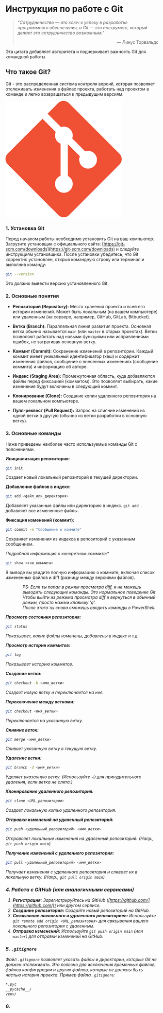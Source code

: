 # Инструкция по работе с Git

> *"Сотрудничество — это ключ к успеху в разработке программного обеспечения, а Git — это инструмент, который делает это сотрудничество возможным."* 
> 
> <p style="text-align:right;">— Линус Торвальдс</p> 

Эта цитата добавляет авторитета и подчеркивает важность Git для командной работы.

## Что такое Git?
Git - это распределенная система контроля версий, которая позволяет отслеживать изменения в файлах проекта, работать над проектом в команде и легко возвращаться к предыдущим версиям.

![Логотип GitHub](Git-Icon.png)

### 1. Установка Git

Перед началом работы необходимо установить Git на ваш компьютер.  Загрузите установщик с официального сайта: [https://git-scm.com/downloads](https://git-scm.com/downloads)  и следуйте инструкциям установщика.  После установки убедитесь, что Git корректно установлен, открыв командную строку или терминал и выполнив команду:

```bash
git --version
```

Это должно вывести версию установленного Git.


### 2. Основные понятия

* **Репозиторий (Repository):**  Место хранения проекта и всей его истории изменений.  Может быть локальным (на вашем компьютере) или удаленным (на сервере, например, GitHub, GitLab, Bitbucket).

* **Ветка (Branch):**  Параллельная линия развития проекта.  Основная ветка обычно называется `main` (или `master` в старых проектах).  Ветки позволяют работать над новыми функциями или исправлениями ошибок, не затрагивая основную ветку.

* **Коммит (Commit):**  Сохранение изменений в репозитории.  Каждый коммит имеет уникальный идентификатор (хеш) и содержит изменения файлов, сообщение о внесенных изменениях (сообщение коммита) и информацию об авторе.

* **Индекс (Staging Area):** Промежуточная область, куда добавляются файлы перед фиксацией (коммитом).  Это позволяет выбирать, какие изменения будут включены в следующий коммит.

* **Клонирование (Clone):**  Создание копии удаленного репозитория на вашем локальном компьютере.

* **Пулл-реквест (Pull Request):** Запрос на слияние изменений из одной ветки в другую (обычно из ветки разработки в основную ветку).


### 3. Основные команды

Ниже приведены наиболее часто используемые команды Git с пояснениями.

**Инициализация репозитория:**

```bash
git init
```
Создает новый локальный репозиторий в текущей директории.

**Добавление файлов в индекс:**

```bash
git add <файл_или_директория>
```
Добавляет указанные файлы или директорию в индекс.  `git add .` добавляет все измененные файлы.

**Фиксация изменений (коммит):**

```bash
git commit -m "Сообщение о коммите"
```
Сохраняет изменения из индекса в репозиторий с указанным сообщением.

*Подробная информация о конкретном коммите:**

```bash
git show <хэш_коммита>
```
В выводе вы увидите полную информацию о коммите, включая список измененных файлов и diff (разницу между версиями файлов).
<div style="margin-left: 4em;">
<p style="margin-top: 0; margin-bottom: 0;"><em> PS: Если ты попал в режим просмотра diff, и не можешь выводить следующие команды. Это нормальное поведение Git. </em></p>
<p style="margin-top: 0; margin-bottom: 0;"><em> Чтобы выйти из режима просмотра diff и вернуться в обычный режим, просто нажми клавишу 'q'.</em></p>
<p style="margin-top: 0; margin-bottom: 0;"><em> После этого ты снова сможешь вводить команды в PowerShell.
</div>

**Просмотр состояния репозитория:**

```bash
git status
```
Показывает, какие файлы изменены, добавлены в индекс и т.д.

**Просмотр истории коммитов:**

```bash
git log
```
Показывает историю коммитов.

**Создание ветки:**

```bash
git checkout -b <имя_ветки>
```
Создает новую ветку и переключается на неё.

**Переключение между ветками:**

```bash
git checkout <имя_ветки>
```
Переключается на указанную ветку.

**Слияние веток:**

```bash
git merge <имя_ветки>
```
Сливает указанную ветку в текущую ветку.

**Удаление ветки:**

```bash
git branch -d <имя_ветки>
```
Удаляет указанную ветку. (Используйте `-D` для принудительного удаления, если ветка не слита.)


**Клонирование удаленного репозитория:**

```bash
git clone <URL_репозитория>
```
Создает локальную копию удаленного репозитория.

**Отправка изменений на удаленный репозиторий:**

```bash
git push <удаленный_репозиторий> <имя_ветки>
```
Отправляет локальные изменения на удаленный репозиторий. (Напр., `git push origin main`)

**Получение изменений с удаленного репозитория:**

```bash
git pull <удаленный_репозиторий> <имя_ветки>
```
Получает изменения с удаленного репозитория и сливает их в локальную ветку. (Напр., `git pull origin main`)


### 4.  Работа с GitHub (или аналогичными сервисами)

1.  **Регистрация:**  Зарегистрируйтесь на GitHub ([https://github.com/](https://github.com/)) или другом сервисе.
2.  **Создание репозитория:**  Создайте новый репозиторий на GitHub.
3.  **Связывание локального и удаленного репозиториев:**  Используйте `git remote add origin <URL_репозитория>` для связывания вашего локального репозитория с удаленным.
4.  **Отправка изменений:**  Используйте `git push origin main` (или `master`) для отправки изменений на GitHub.


### 5.  `.gitignore`

Файл `.gitignore` позволяет указать файлы и директории, которые Git не должен отслеживать.  Это полезно для исключения временных файлов, файлов конфигурации и других файлов, которые не должны быть частью истории проекта.  Пример файла `.gitignore`:

```
*.pyc
__pycache__/
venv/
```


### 6. 